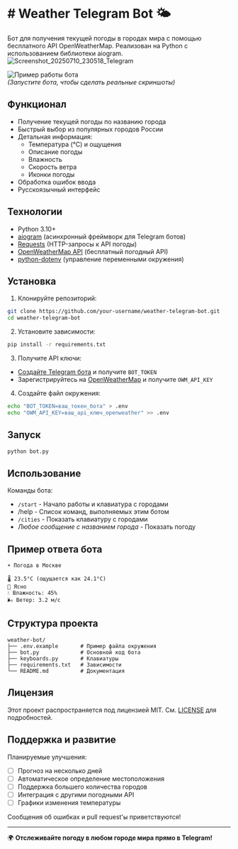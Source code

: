 # # Weather Telegram Bot 🌤️

Бот для получения текущей погоды в городах мира с помощью бесплатного API OpenWeatherMap. Реализован на Python с использованием библиотеки aiogram.
![Screenshot_20250710_230518_Telegram](https://github.com/user-attachments/assets/3fd439b6-c72a-4659-b975-e875411fa131)

![Пример работы бота](https://via.placeholder.com/400x600/0088cc/ffffff?text=Пример+скриншота+бота)  
*(Запустите бота, чтобы сделать реальные скриншоты)*

## Функционал

- Получение текущей погоды по названию города
- Быстрый выбор из популярных городов России
- Детальная информация:
  - Температура (°C) и ощущения
  - Описание погоды
  - Влажность
  - Скорость ветра
  - Иконки погоды
- Обработка ошибок ввода
- Русскоязычный интерфейс

## Технологии

- Python 3.10+
- [aiogram](https://docs.aiogram.dev/) (асинхронный фреймворк для Telegram ботов)
- [Requests](https://pypi.org/project/requests/) (HTTP-запросы к API погоды)
- [OpenWeatherMap API](https://openweathermap.org/api) (бесплатный погодный API)
- [python-dotenv](https://pypi.org/project/python-dotenv/) (управление переменными окружения)

## Установка

1. Клонируйте репозиторий:
```bash
git clone https://github.com/your-username/weather-telegram-bot.git
cd weather-telegram-bot
```

2. Установите зависимости:
```bash
pip install -r requirements.txt
```

3. Получите API ключи:
- [Создайте Telegram бота](https://t.me/BotFather) и получите `BOT_TOKEN`
- Зарегистрируйтесь на [OpenWeatherMap](https://home.openweathermap.org/users/sign_up) и получите `OWM_API_KEY`

4. Создайте файл окружения:
```bash
echo "BOT_TOKEN=ваш_токен_бота" > .env
echo "OWM_API_KEY=ваш_api_ключ_openweather" >> .env
```

## Запуск

```bash
python bot.py
```

## Использование

Команды бота:
- `/start` - Начало работы и клавиатура с городами
-  /help    - Список команд, выполняемых этим ботом
- `/cities` - Показать клавиатуру с городами
- *Любое сообщение с названием города* - Показать погоду

## Пример ответа бота

```
☀️ Погода в Москве

🌡 23.5°C (ощущается как 24.1°C)
📝 Ясно
💧 Влажность: 45%
🌬 Ветер: 3.2 м/с
```

## Структура проекта

```
weather-bot/
├── .env.example       # Пример файла окружения
├── bot.py             # Основной код бота
├── keyboards.py       # Клавиатуры
├── requirements.txt   # Зависимости
└── README.md          # Документация
```

## Лицензия

Этот проект распространяется под лицензией MIT. См. [LICENSE](LICENSE) для подробностей.

## Поддержка и развитие

Планируемые улучшения:
- [ ] Прогноз на несколько дней
- [ ] Автоматическое определение местоположения
- [ ] Поддержка большего количества городов
- [ ] Интеграция с другими погодными API
- [ ] Графики изменения температуры

Сообщения об ошибках и pull request'ы приветствуются!

---

🌍 **Отслеживайте погоду в любом городе мира прямо в Telegram!**

